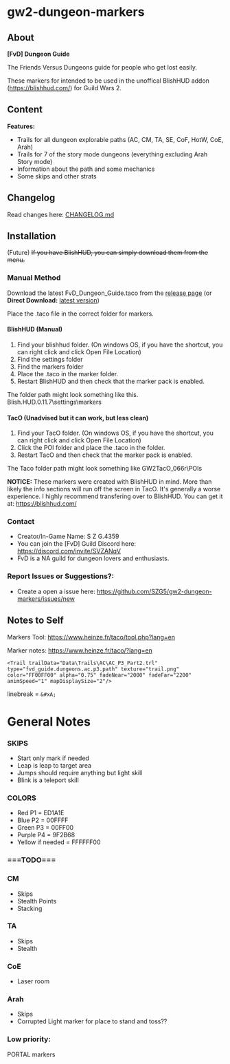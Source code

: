 # gw2-dungeon-markers

## About
**[FvD] Dungeon Guide**

The Friends Versus Dungeons guide for people who get lost easily.

These markers for intended to be used in the unoffical BlishHUD addon (https://blishhud.com/) for Guild Wars 2.

## Content
**Features:**
- Trails for all dungeon explorable paths (AC, CM, TA, SE, CoF, HotW, CoE, Arah)
- Trails for 7 of the story mode dungeons (everything excluding Arah Story mode)
- Information about the path and some mechanics
- Some skips and other strats

## Changelog
Read changes here: [CHANGELOG.md](https://github.com/SZG5/gw2-dungeon-markers/blob/master/CHANGELOG.md)

## Installation

(Future) ~~If you have BlishHUD, you can simply download them from the menu.~~

### Manual Method
Download the latest FvD_Dungeon_Guide.taco from the [release page](https://github.com/SZG5/gw2-dungeon-markers/releases) (or **Direct Download:** [latest version](https://github.com/SZG5/gw2-dungeon-markers/releases/latest/download/FvD_Dungeon_Guide.taco))

Place the .taco file in the correct folder for markers.

#### BlishHUD (Manual)
1) Find your blishhud folder. (On windows OS, if you have the shortcut, you can right click and click Open File Location)
2) Find the settings folder
3) Find the markers folder
4) Place the .taco in the marker folder. 
5) Restart BlishHUD and then check that the marker pack is enabled. 

The folder path might look something like this. Blish.HUD.0.11.7\settings\markers 

#### TacO (Unadvised but it can work, but less clean)
1) Find your TacO folder. (On windows OS, if you have the shortcut, you can right click and click Open File Location)
2) Click the POI folder and place the .taco in the folder. 
3) Restart TacO and then check that the marker pack is enabled. 

The Taco folder path might look something like GW2TacO_066r\POIs

**NOTICE:** These markers were created with BlishHUD in mind. More than likely the info sections will run off the screen in TacO. It's generally a worse experience. I highly recommend transfering over to BlishHUD. You can get it at: https://blishhud.com/

### Contact
- Creator/In-Game Name: S Z G.4359 
- You can join the [FvD] Guild Discord here: https://discord.com/invite/SVZANqV
- FvD is a NA guild for dungeon lovers and enthusiasts.

### Report Issues or Suggestions?:
- Create a open a issue here: https://github.com/SZG5/gw2-dungeon-markers/issues/new

## Notes to Self
Markers Tool: https://www.heinze.fr/taco/tool.php?lang=en

Marker notes: https://www.heinze.fr/taco/?lang=en



```
<Trail trailData="Data\Trails\AC\AC_P3_Part2.trl" type="fvd_guide.dungeons.ac.p3.path" texture="trail.png" color="FF00FF00" alpha="0.75" fadeNear="2000" fadeFar="2200" animSpeed="1" mapDisplaySize="2"/>
```

linebreak = `&#xA;`

# General Notes

### SKIPS
- Start only mark if needed
- Leap is leap to target area
- Jumps should require anything but light skill
- Blink is a teleport skill

### COLORS
- Red P1  = ED1A1E
- Blue P2 = 00FFFF
- Green P3 = 00FF00
- Purple P4 = 9F2B68
- Yellow if needed = FFFFFF00



### ===TODO===

### CM
* Skips
* Stealth Points
* Stacking

### TA
* Skips
* Stealth


### CoE
* Laser room


### Arah
* Skips 
* Corrupted Light marker for place to stand and toss??


### Low priority:
PORTAL markers
